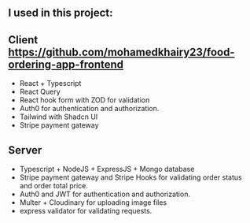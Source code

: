 ## I used in this project:
## Client https://github.com/mohamedkhairy23/food-ordering-app-frontend
- React + Typescript
- React Query
- React hook form with ZOD for validation
- Auth0 for authentication and authorization.
- Tailwind with Shadcn UI
- Stripe payment gateway 
## Server
- Typescript + NodeJS + ExpressJS + Mongo database
- Stripe payment gateway and Stripe Hooks for validating order status and order total price.
- Auth0 and JWT for authentication and authorization.
- Multer + Cloudinary for uploading image files
- express validator for validating requests.
